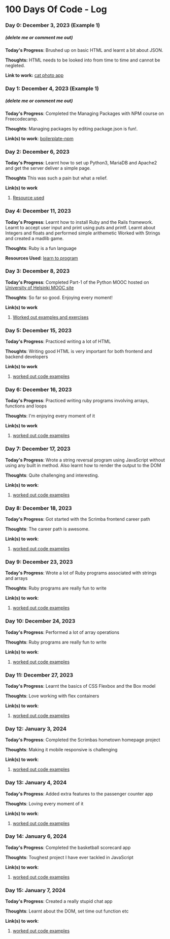 # 100 Days Of Code - Log

### Day 0: December 3, 2023 (Example 1)
##### (delete me or comment me out)

**Today's Progress**: Brushed up on basic HTML and learnt a bit about JSON.

**Thoughts:** HTML needs to be looked into from time to time and cannot be negleted.

**Link to work:** [cat photo app](https://github.com/alok-38/free-code-camp/tree/main/cat-photo-app)

### Day 1: December 4, 2023 (Example 1)
##### (delete me or comment me out)

**Today's Progress**: Completed the Managing Packages with NPM course on Freecodecamp.

**Thoughts**: Managing packages by editing package.json is fun!.

**Link(s) to work**: [boilerplate-npm](https://github.com/alok-38/free-code-camp/tree/main/boilerplate-npm)


### Day 2: December 6, 2023

**Today's Progress**: Learnt how to set up Python3, MariaDB and Apache2 and get the server deliver a simple page.

**Thoughts** This was such a pain but what a relief.

**Link(s) to work**
1. [Resource used](https://linuxconfig.org/how-to-setup-linux-apache-mysql-python-server)


### Day 4: December 11, 2023
**Today's Progress**: Learnt how to install Ruby and the Rails framework. Learnt to accept user input and 
print using puts and printf. 
Learnt about Integers and floats and performed simple arithemetic
Worked with Strings and created a madlib game.

**Thoughts**: Ruby is a fun language

**Resources Used**: [learn to program](https://pragprog.com/titles/ltp3/learn-to-program-third-edition/)

### Day 3: December 8, 2023
**Today's Progress**: Completed Part-1 of the Python MOOC hosted on [University of Helsinki MOOC site](https://www.mooc.fi/en/)

**Thoughts**: So far so good. Enjoying every moment!

**Link(s) to work**
1. [Worked out examples and exercises](https://github.com/alok-38/100-days-of-code)

### Day 5: December 15, 2023

**Today's Progress**: Practiced writing a lot of HTML

**Thoughts**: Writing good HTML is very important for both frontend and backend developers

**Link(s) to work**
1. [worked out code examples](https://github.com/alok-38/learn-enough)

### Day 6: December 16, 2023

**Today's Progress**: Practiced writing ruby programs involving arrays, functions and loops

**Thoughts**: I'm enjoying every moment of it

**Link(s) to work**
1. [worked out code examples](https://github.com/alok-38/learn-enough)

### Day 7: December 17, 2023

**Today's Progress**: Wrote a string reversal program using JavaScript without using any built in method.
Also learnt how to render the output to the DOM

**Thoughts**: Quite challenging and interesting.

**Link(s) to work**:
1. [worked out code examples](https://github.com/alok-38/learn-enough)

### Day 8: December 18, 2023

**Today's Progress**: Got started with the Scrimba frontend career path

**Thoughts**: The career path is awesome.

**Link(s) to work**:
1. [worked out code examples](https://github.com/alok-38/scrimba-frontend-developer)


### Day 9: December 23, 2023

**Today's Progress**: Wrote a lot of Ruby programs associated with strings and arrays

**Thoughts**: Ruby programs are really fun to write

**Link(s) to work**:
1. [worked out code examples](https://github.com/alok-38/learn-enough)

### Day 10: December 24, 2023

**Today's Progress**: Performed a lot of array operations

**Thoughts**: Ruby programs are really fun to write

**Link(s) to work**:
1. [worked out code examples](https://github.com/alok-38/learn-enough)

### Day 11: December 27, 2023

**Today's Progress**: Learnt the basics of CSS Flexbox and the Box model

**Thoughts**: Love working with flex containers

**Link(s) to work**:
1. [worked out code examples](https://github.com/alok-38/scrimba-frontend-developer)

### Day 12: January 3, 2024

**Today's Progress**: Completed the Scrimbas hometown homepage project

**Thoughts**: Making it mobile responsive is challenging

**Link(s) to work**:
1. [worked out code examples](https://github.com/alok-38/scrimba-frontend-developer)

### Day 13: January 4, 2024

**Today's Progress**: Added extra features to the passenger counter app

**Thoughts**: Loving every moment of it

**Link(s) to work**:
1. [worked out code examples](https://github.com/alok-38/scrimba-frontend-developer)

### Day 14: January 6, 2024

**Today's Progress**: Completed the basketball scorecard app

**Thoughts**: Toughest project I have ever tackled in JavaScript

**Link(s) to work**:
1. [worked out code examples](https://github.com/alok-38/scrimba-frontend-developer)

### Day 15: January 7, 2024

**Today's Progress**: Created a really stupid chat app

**Thoughts**: Learnt about the DOM, set time out function etc

**Link(s) to work**:
1. [worked out code examples](https://github.com/alok-38/scrimba-frontend-developer)
